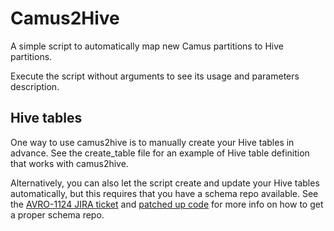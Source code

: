 # Camus2Hive

A simple script to automatically map new Camus partitions to Hive partitions.

Execute the script without arguments to see its usage and parameters description.

## Hive tables

One way to use camus2hive is to manually create your Hive tables in advance. See the create_table file for an example of Hive table definition that works with camus2hive.

Alternatively, you can also let the script create and update your Hive tables automatically, but this requires that you have a schema repo available. See the [AVRO-1124 JIRA ticket](https://issues.apache.org/jira/browse/AVRO-1124) and [patched up code](https://github.com/mate1/avro/tree/release-1.7.5-with-AVRO-1124) for more info on how to get a proper schema repo.
